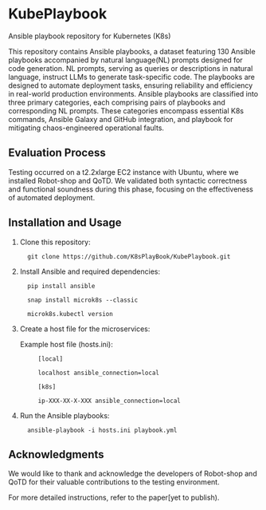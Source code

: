 # KubePlaybook
Ansible playbook repository for Kubernetes (K8s)

This repository contains Ansible playbooks,  a dataset featuring 130 Ansible playbooks accompanied by natural language(NL) prompts designed for code generation. NL prompts, serving as queries or descriptions in natural language, instruct LLMs to generate task-specific code. The playbooks are designed to automate deployment tasks, ensuring reliability and efficiency in real-world production environments. Ansible playbooks are classified into three primary categories, each comprising pairs of playbooks and corresponding NL prompts. These categories encompass essential K8s commands, Ansible Galaxy and GitHub integration, and playbook for mitigating chaos-engineered operational faults.

## Evaluation Process

Testing occurred on a t2.2xlarge EC2 instance with Ubuntu, where we installed Robot-shop and QoTD. We validated both syntactic correctness and functional soundness during this phase, focusing on the effectiveness of automated deployment.

## Installation and Usage

1. Clone this repository:
   

         git clone https://github.com/K8sPlayBook/KubePlaybook.git


2. Install Ansible and required dependencies:

   
         pip install ansible

         snap install microk8s --classic

         microk8s.kubectl version


4. Create a host file for the microservices:
   
      Example host file (hosts.ini):

            [local]

            localhost ansible_connection=local

            [k8s]

            ip-XXX-XX-X-XXX ansible_connection=local


4. Run the Ansible playbooks:
   
         ansible-playbook -i hosts.ini playbook.yml

## Acknowledgments

We would like to thank and acknowledge the developers of Robot-shop and QoTD for their valuable contributions to the testing environment.


For more detailed instructions, refer to the paper[yet to publish).
